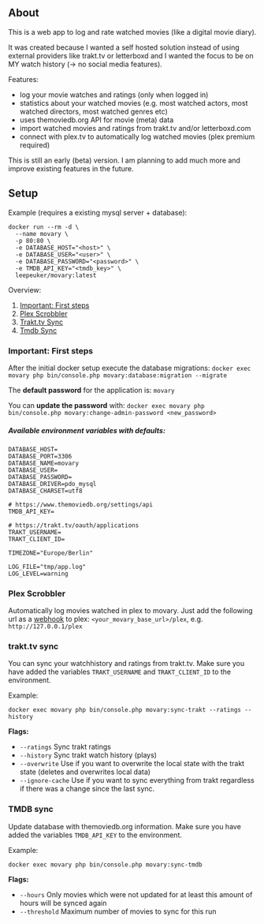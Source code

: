 ## About
This is a web app to log and rate watched movies (like a digital movie diary).

It was created because I wanted a self hosted solution instead of using external providers like trakt.tv or letterboxd and I wanted the focus to be on MY watch history (-> no social media features).

Features:
- log your movie watches and ratings (only when logged in)
- statistics about your watched movies (e.g. most watched actors, most watched directors, most watched genres etc)
- uses themoviedb.org API for movie (meta) data
- import watched movies and ratings from trakt.tv and/or letterboxd.com
- connect with plex.tv to automatically log watched movies (plex premium required)

This is still an early (beta) version. I am planning to add much more and improve existing features in the future.

## Setup

Example (requires a existing mysql server + database):

```
docker run --rm -d \
  --name movary \
  -p 80:80 \
  -e DATABASE_HOST="<host>" \
  -e DATABASE_USER="<user>" \
  -e DATABASE_PASSWORD="<password>" \
  -e TMDB_API_KEY="<tmdb_key>" \
  leepeuker/movary:latest
```

Overview:
1. [Important: First steps](#important-first-steps)
2. [Plex Scrobbler](#plex-scrobbler)
3. [Trakt.tv Sync](#trakttv-sync)
4. [Tmdb Sync](#tmdb-sync)

<a name="#important-first-steps"></a>
### Important: First steps

After the initial docker setup execute the database migrations: `docker exec movary php bin/console.php movary:database:migration --migrate`

The **default password** for the application is: `movary`

You can **update the password** with: `docker exec movary php bin/console.php movary:change-admin-password <new_password>`

##### Available environment variables with defaults:

```
DATABASE_HOST=
DATABASE_PORT=3306
DATABASE_NAME=movary
DATABASE_USER=
DATABASE_PASSWORD=
DATABASE_DRIVER=pdo_mysql
DATABASE_CHARSET=utf8

# https://www.themoviedb.org/settings/api
TMDB_API_KEY= 

# https://trakt.tv/oauth/applications
TRAKT_USERNAME=
TRAKT_CLIENT_ID=

TIMEZONE="Europe/Berlin"

LOG_FILE="tmp/app.log"
LOG_LEVEL=warning
``` 

<a name="#plex-scrobbler"></a>
### Plex Scrobbler

Automatically log movies watched in plex to movary.
Just add the following url as a [webhook](https://support.plex.tv/articles/115002267687-webhooks/) to plex: `<your_movary_base_url>/plex`, e.g. `http://127.0.0.1/plex`

<a name="#trakttv-sync"></a>
### trakt.tv sync

You can sync your watchhistory and ratings from trakt.tv.
Make sure you have added the variables `TRAKT_USERNAME` and `TRAKT_CLIENT_ID` to the environment.

Example:

`docker exec movary php bin/console.php movary:sync-trakt --ratings --history`

**Flags:**

- `--ratings`
  Sync trakt ratings
- `--history`
  Sync trakt watch history (plays)
- `--overwrite`
  Use if you want to overwrite the local state with the trakt state (deletes and overwrites local data)
- `--ignore-cache`
  Use if you want to sync everything from trakt regardless if there was a change since the last sync.

<a name="#tmdb-sync"></a>
### TMDB sync

Update database with themoviedb.org information.
Make sure you have added the variables `TMDB_API_KEY` to the environment.

Example:

`docker exec movary php bin/console.php movary:sync-tmdb`

**Flags:**

- `--hours`
  Only movies which were not updated for at least this amount of hours will be synced again
- `--threshold`
  Maximum number of movies to sync for this run
